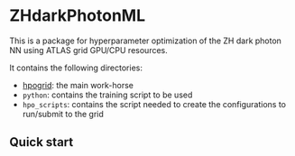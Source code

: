 # ZHdarkPhotonML

This is a package for hyperparameter optimization of the ZH dark photon NN using ATLAS grid GPU/CPU resources. 

It contains the following directories:
- [hpogrid](https://gitlab.cern.ch/aml/hyperparameter-optimization/alkaid-qt/hpogrid/-/tree/master/): the main work-horse
- `python`: contains the training script to be used
- `hpo_scripts`: contains the script needed to create the configurations to run/submit to the grid

## Quick start
